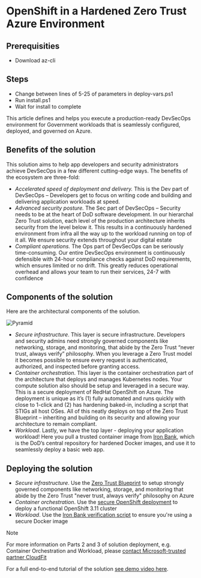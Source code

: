 # OpenShift in a Hardened Zero Trust Azure Environment

## Prerequisities
* Download az-cli

## Steps
* Change between lines of 5-25 of parameters in deploy-vars.ps1
* Run install.ps1
* Wait for install to complete

This article defines and helps you execute a production-ready DevSecOps environment for Government workloads that is seamlessly configured, deployed, and governed on Azure.

## Benefits of the solution
This solution aims to help app developers and security administrators achieve DevSecOps in a few different cutting-edge ways. The benefits of the ecosystem are three-fold: 
* *Accelerated speed of deployment and delivery.* This is the Dev part of DevSecOps – Developers get to focus on writing code and building and delivering application workloads at speed.
* *Advanced security posture.* The Sec part of DevSecOps – Security needs to be at the heart of DoD software development. In our hierarchal Zero Trust solution, each level of the production architecture inherits security from the level below it. This results in a continuously hardened environment from infra all the way up to the workload running on top of it all. We ensure security extends throughout your digital estate
* *Compliant operations.* The Ops part of DevSecOps can be seriously time-consuming. Our entire DevSecOps environment is continuously defensible with 24-hour compliance checks against DoD requirements, which ensures limited or no drift. This greatly reduces operational overhead and allows your team to run their services, 24-7 with confidence

## Components of the solution
Here are the architectural components of the solution.

![Pyramid](./media/pyramid.PNG)

* *Secure infrastructure*. This layer is secure infrastructure. Developers and security admins need strongly governed components like networking, storage, and monitoring, that abide by the Zero Trust “never trust, always verify” philosophy. When you leverage a Zero Trust model it becomes possible to ensure every request is authenticated, authorized, and inspected before granting access.
* *Container orchestration*. This layer is the container orchestration part of the architecture that deploys and manages Kubernetes nodes. Your compute solution also should be setup and leveraged in a secure way. This is a secure deployment of RedHat OpenShift on Azure. The deployment is unique as it’s (1) fully automated and runs quickly with close to 1-click and (2) has hardening baked-in, including a script that STIGs all host OSes. All of this neatly deploys on top of the Zero Trust Blueprint – inheriting and building on its security and allowing your architecture to remain compliant.
* *Workload*. Lastly, we have the top layer - deploying your application workload! Here you pull a trusted container image from [Iron Bank](https://ironbank.dsop.io), which is the DoD’s central repository for hardened Docker images, and use it to seamlessly deploy a basic web app.

## Deploying the solution
* *Secure infrastructure*. Use the [Zero Trust Blueprint](https://github.com/Azure/ato-toolkit/tree/master/automation/zero-trust-architecture) to setup strongly governed components like networking, storage, and monitoring that abide by the Zero Trust "never trust, always verify" philosophy on Azure
* *Container orchestration*. Use the [secure OpenShift deployment](https://microsoft-my.sharepoint.com/:u:/p/v-ryasch/EYM8eLuaDPNFii4wI31ydqkBzWnZHUQsO7GogyAww0JISQ?e=0W819L) to deploy a functional OpenShift 3.11 cluster
* *Workload*. Use the [Iron Bank verification script](https://microsoft-my.sharepoint.com/:u:/p/v-ryasch/EdFfT3rw6ZNMh5qKQWpctoIBsSAaHVTt46xB7Zam8l6B8Q?e=Sqjldp) to ensure you're using a secure Docker image 

> [!NOTE]
> For more information on Parts 2 and 3 of solution deployment, e.g. Container Orchestration and Workload, please [contact Microsoft-trusted partner CloudFit](https://www.cloudfitsoftware.com/contact-us/)
> 
> 

For a full end-to-end tutorial of the solution [see demo video here](https://portal.azure.com/?#blade/Microsoft_Azure_Support/HelpAndSupportBlade).
